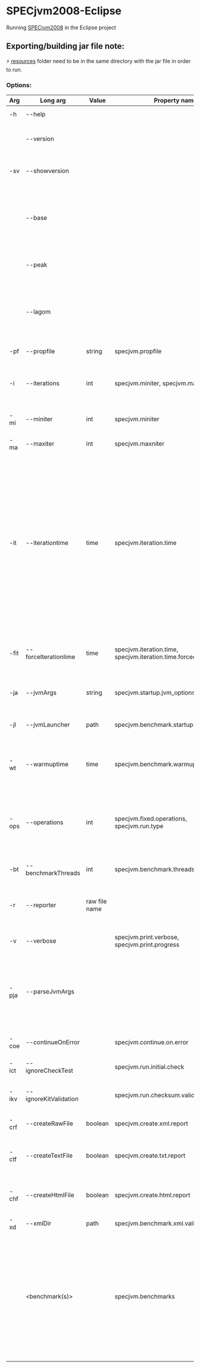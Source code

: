 # SPECjvm2008-Eclipse
Running [SPECjvm2008](https://www.spec.org/jvm2008) in the Eclipse project

## Exporting/building jar file note:
⚡ [resources](resources/) folder need to be in the same directory with the jar file in order to run.

### Options:
|Arg|Long arg|Value|Property name|Description|
|---|---|---|---|---|
|-h|--help|||Show this help.|
||--version|||Print SPECjvm2008 version and exit.|
|-sv|--showversion|||Print SPECjvm2008 version and continue.|
||--base|||Run the base compliant run of SPECjvm2008 (default, unless jvm args are specified).|
||--peak|||Run the peak compliant run of SPECjvm2008.|
||--lagom|||Run the Lagom benchmark suite, a version, of SPECjvm2008 that uses a fixed workload.|
|-pf|--propfile|string|specjvm.propfile|Use this properties file.|
|-i|--iterations|int|specjvm.miniter, specjvm.maxniter|How many iterations to run. 'inf' means an infinite number.|
|-mi|--miniter|int|specjvm.miniter|Minimum number of iterations.|
|-ma|--maxiter|int|specjvm.maxniter|Maximum number of iterations.|
|-it|--iterationtime|time|specjvm.iteration.time|How long one iteration should be. The time is specified as an integer, and assumed to be in seconds, or an integer with unit, for example 4m (4 minutes). Units available are ms, s, m and h. If the iteration time is too short, based on the warmup result, it will be adjusted to expect to finish at least 5 operations.|
|-fit|--forceIterationIime|time|specjvm.iteration.time, specjvm.iteration.time.forced|As iteration time, but the time will not be adjusted based on the warmup result.|
|-ja|--jvmArgs|string|specjvm.startup.jvm_options|JVM options used for startup subtests.|
|-jl|--jvmLauncher|path|specjvm.benchmark.startup.launcher|JVM launcher used for startup subtests.|
|-wt|--warmuptime|time|specjvm.benchmark.warmup.time|How long warmup time. The time format is the same as in iteration time.|
|-ops|--operations|int|specjvm.fixed.operations, specjvm.run.type|How many operations each iteration will consist of. It will then be a fixed workload and iteration time is ignored.|
|-bt|--benchmarkThreads|int|specjvm.benchmark.threads|How many benchmark threads to use.|
|-r|--reporter|raw file name||Invokes the reporter with given file(s). The benchmarks will not be run.|
|-v|--verbose||specjvm.print.verbose, specjvm.print.progress|Print verbose info (harness only).|
|-pja|--parseJvmArgs|||Parse jvm arguments info from command line, including heap settings (uses JMXBean info). This is not done by default.|
|-coe|--continueOnError||specjvm.continue.on.error|Continue to run suite, even if one test fails.|
|-ict|--ignoreCheckTest||specjvm.run.initial.check|Do not run check benchmark.|
|-ikv|--ignoreKitValidation||specjvm.run.checksum.validation|Do not run checksum validition of benchmark kit.|
|-crf|--createRawFile|boolean|specjvm.create.xml.report|Whether to generate a raw file.|
|-ctf|--createTextFile|boolean|specjvm.create.txt.report|Whether to generate text report. If raw is disabled, so is txt.|
|-chf|--createHtmlFile|boolean|specjvm.create.html.report|Whether to generate html report. If raw is disabled, so is html.|
|-xd|--xmlDir|path|specjvm.benchmark.xml.validation.input.dir|To set path to xml input files|
||<benchmark(s)>||specjvm.benchmarks|Name of benchmark(s) to run. By default all submission benchmarks will be selected. 'all' means all sumission benchmarks will be run. See SPECjvm2008 workload names for all values.|
